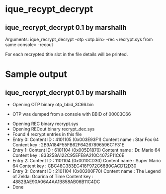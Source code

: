 # ique_recypt_decrypt

ique_recrypt_decrypt 0.1 by marshallh
-------------------------------------
Arguments: ique_recrypt_decrypt
         -otp <otp.bin>
         -rec <recrypt.sys from same console>
         -recout <decrypted rec output>

For each recrypted title slot in the file details will be printed.


# Sample output

ique_recrypt_decrypt 0.1 by marshallh
-------------------------------------
* Opening OTP binary otp_bbid_3C66.bin
- OTP was dumped from a console with BBID of 00003C66
* Opening REC binary recrypt.sys
* Opening RECout binary recrypt_dec.sys
* Found 4 recrypt entries in this file
* Entry 0:
  Content ID   : 4101105 (0x003E93F1)
  Content name : Star Fox 64
  Content key  : 2B9A184F55FB62F64267896596C1F31E
* Entry 1:
  Content ID   : 6101104 (0x005D1870)
  Content name : Dr. Mario 64
  Content key  : 833258A122C95EFE8A210C4073F11C6E
* Entry 2:
  Content ID   : 1101104 (0x0010CD30)
  Content name : Super Mario 64
  Content key  : CBC48C383EC418F972C68B0CACD12D30
* Entry 3:
  Content ID   : 2101104 (0x00200F70)
  Content name : The Legend of Zelda: Ocarina of Time
  Content key  : 4882BAE90A06A4AA1B858AB06B11C4DC
* Done